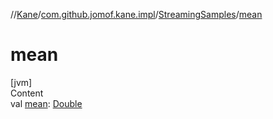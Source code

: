 //[Kane](../../index.md)/[com.github.jomof.kane.impl](../index.md)/[StreamingSamples](index.md)/[mean](mean.md)



# mean  
[jvm]  
Content  
val [mean](mean.md): [Double](https://kotlinlang.org/api/latest/jvm/stdlib/kotlin/-double/index.html)  




